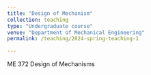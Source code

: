 ```yaml
---
title: "Design of Mechanism"
collection: teaching
type: "Undergraduate course"
venue: "Department of Mechanical Engineering"
permalink: /teaching/2024-spring-teaching-1

---
```


ME 372 Design of Mechanisms
